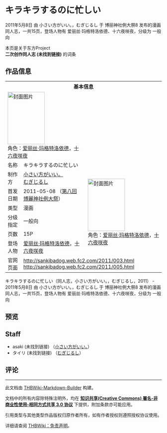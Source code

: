# キラキラするのに忙しい

<!-- source html: G:\repos\THBWiki-Markdown-Builder\THBWikiMarkdown\Temp\main\e\ef\ns0%3A%E3%82%AD%E3%83%A9%E3%82%AD%E3%83%A9%E3%81%99%E3%82%8B%E3%81%AE%E3%81%AB%E5%BF%99%E3%81%97%E3%81%84.html -->

2011年5月8日 由 小さい方がいい。，むぎじるし 于 博丽神社例大祭8 发布的漫画同人志，一共15页，登场人物有 爱丽丝·玛格特洛依德、十六夜咲夜，分级为 一般向

本页是关于东方Project  
 **二次创作同人志 (未找到链接)** 的词条

## 作品信息

<table><tbody><tr><th colspan="3">基本信息</th></tr><tr><td class="cover-artwork-mobile" colspan="2"><a href="./文件-キラキラするのに忙しい封面.jpg.md" class="image" title="封面图片"><img alt="封面图片" src="https://upload.thwiki.cc/thumb/e/ea/%E3%82%AD%E3%83%A9%E3%82%AD%E3%83%A9%E3%81%99%E3%82%8B%E3%81%AE%E3%81%AB%E5%BF%99%E3%81%97%E3%81%84%E5%B0%81%E9%9D%A2.jpg/119px-%E3%82%AD%E3%83%A9%E3%82%AD%E3%83%A9%E3%81%99%E3%82%8B%E3%81%AE%E3%81%AB%E5%BF%99%E3%81%97%E3%81%84%E5%B0%81%E9%9D%A2.jpg" decoding="async" loading="lazy" width="119" height="168" srcset="https://upload.thwiki.cc/thumb/e/ea/%E3%82%AD%E3%83%A9%E3%82%AD%E3%83%A9%E3%81%99%E3%82%8B%E3%81%AE%E3%81%AB%E5%BF%99%E3%81%97%E3%81%84%E5%B0%81%E9%9D%A2.jpg/179px-%E3%82%AD%E3%83%A9%E3%82%AD%E3%83%A9%E3%81%99%E3%82%8B%E3%81%AE%E3%81%AB%E5%BF%99%E3%81%97%E3%81%84%E5%B0%81%E9%9D%A2.jpg 1.5x, https://upload.thwiki.cc/thumb/e/ea/%E3%82%AD%E3%83%A9%E3%82%AD%E3%83%A9%E3%81%99%E3%82%8B%E3%81%AE%E3%81%AB%E5%BF%99%E3%81%97%E3%81%84%E5%B0%81%E9%9D%A2.jpg/239px-%E3%82%AD%E3%83%A9%E3%82%AD%E3%83%A9%E3%81%99%E3%82%8B%E3%81%AE%E3%81%AB%E5%BF%99%E3%81%97%E3%81%84%E5%B0%81%E9%9D%A2.jpg 2x" data-file-width="1280" data-file-height="1799"></a><div class="cover-char">角色：<a href="./爱丽丝·玛格特洛依德.md" title="爱丽丝·玛格特洛依德">爱丽丝·玛格特洛依德</a>，<a href="/%E5%8D%81%E5%85%AD%E5%A4%9C%E5%92%B2%E5%A4%9C" title="十六夜咲夜">十六夜咲夜</a></div></td>
</tr><tr><td class="label">名称</td><td colspan="2"> キラキラするのに忙しい </td></tr><tr><td class="label">制作方</td><td><a href="./小さい方がいい。.md" title="小さい方がいい。">小さい方がいい。</a><br><a href="./むぎじるし.md" title="むぎじるし">むぎじるし</a></td><td class="cover-artwork" rowspan="6" style="min-width:168px;"><a href="./文件-キラキラするのに忙しい封面.jpg.md" class="image" title="封面图片"><img alt="封面图片" src="https://upload.thwiki.cc/thumb/e/ea/%E3%82%AD%E3%83%A9%E3%82%AD%E3%83%A9%E3%81%99%E3%82%8B%E3%81%AE%E3%81%AB%E5%BF%99%E3%81%97%E3%81%84%E5%B0%81%E9%9D%A2.jpg/119px-%E3%82%AD%E3%83%A9%E3%82%AD%E3%83%A9%E3%81%99%E3%82%8B%E3%81%AE%E3%81%AB%E5%BF%99%E3%81%97%E3%81%84%E5%B0%81%E9%9D%A2.jpg" decoding="async" loading="lazy" width="119" height="168" srcset="https://upload.thwiki.cc/thumb/e/ea/%E3%82%AD%E3%83%A9%E3%82%AD%E3%83%A9%E3%81%99%E3%82%8B%E3%81%AE%E3%81%AB%E5%BF%99%E3%81%97%E3%81%84%E5%B0%81%E9%9D%A2.jpg/179px-%E3%82%AD%E3%83%A9%E3%82%AD%E3%83%A9%E3%81%99%E3%82%8B%E3%81%AE%E3%81%AB%E5%BF%99%E3%81%97%E3%81%84%E5%B0%81%E9%9D%A2.jpg 1.5x, https://upload.thwiki.cc/thumb/e/ea/%E3%82%AD%E3%83%A9%E3%82%AD%E3%83%A9%E3%81%99%E3%82%8B%E3%81%AE%E3%81%AB%E5%BF%99%E3%81%97%E3%81%84%E5%B0%81%E9%9D%A2.jpg/239px-%E3%82%AD%E3%83%A9%E3%82%AD%E3%83%A9%E3%81%99%E3%82%8B%E3%81%AE%E3%81%AB%E5%BF%99%E3%81%97%E3%81%84%E5%B0%81%E9%9D%A2.jpg 2x" data-file-width="1280" data-file-height="1799"></a><div class="cover-char">角色：<a href="./爱丽丝·玛格特洛依德.md" title="爱丽丝·玛格特洛依德">爱丽丝·玛格特洛依德</a>，<a href="/%E5%8D%81%E5%85%AD%E5%A4%9C%E5%92%B2%E5%A4%9C" title="十六夜咲夜">十六夜咲夜</a></div></td>
</tr><tr><td class="label">首发日期</td><td>2011-05-08&#160;（<a href="/展会作品列表?e=%E5%8D%9A%E4%B8%BD%E7%A5%9E%E7%A4%BE%E4%BE%8B%E5%A4%A7%E7%A5%AD%238">第八回 博麗神社例大祭</a>）</td></tr><tr><td class="label">类型</td><td>漫画</td></tr><tr><td class="label">分级指定</td><td>一般向</td></tr><tr><td class="label">页数</td><td>15P</td></tr><tr><td class="label">登场人物</td><td><a href="./爱丽丝·玛格特洛依德.md" title="爱丽丝·玛格特洛依德">爱丽丝·玛格特洛依德</a>，<a href="/%E5%8D%81%E5%85%AD%E5%A4%9C%E5%92%B2%E5%A4%9C" title="十六夜咲夜">十六夜咲夜</a></td></tr>
<tr><td class="label">官网页面</td><td colspan="2"><a rel="nofollow" class="external free" href="http://sankibadog.web.fc2.com/2011/003.html">http://sankibadog.web.fc2.com/2011/003.html</a><br><a rel="nofollow" class="external free" href="http://sankibadog.web.fc2.com/2011/005.html">http://sankibadog.web.fc2.com/2011/005.html</a></td></tr></tbody></table>

キラキラするのに忙しい（同人志，小さい方がいい。，むぎじるし，2011） - 2011年5月8日 由 小さい方がいい。，むぎじるし 于 博丽神社例大祭8 发布的漫画同人志，一共15页，登场人物有 爱丽丝·玛格特洛依德、十六夜咲夜，分级为 一般向

## 预览

## Staff
- asaki (未找到链接) （[小さい方がいい。](./小さい方がいい。.md)）
- タイリ (未找到链接) （[むぎじるし](./むぎじるし.md)）


## 评论




---

此文档由 [THBWiki-Markdown-Builder](https://github.com/Delsin-Yu/THBWiki-Markdown-Builder) 构建。

文档中的所有内容除特殊注明外，均在 [**知识共享(Creative Commons) 署名-非商业性使用-相同方式共享 3.0 协议**](https://creativecommons.org/licenses/by-sa/3.0/deed.zh-hans) 下提供，附加条款亦可能应用。

引用类型与其他类型作品版权归原作者所有，如有作者授权则遵照授权协议使用。

详细请查阅 [THBWiki：免责声明](https://thbwiki.cc/THBWiki:%E5%85%8D%E8%B4%A3%E5%A3%B0%E6%98%8E)。

